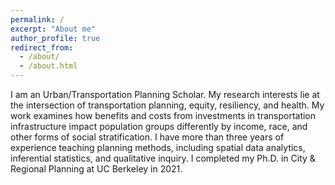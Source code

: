 ```yaml
---
permalink: /
excerpt: "About me"
author_profile: true
redirect_from: 
  - /about/
  - /about.html
---
```


I am an Urban/Transportation Planning Scholar. My research interests lie at the intersection of transportation planning, equity, resiliency, and health. My work examines how benefits and costs from investments in transportation infrastructure impact population groups differently by income, race, and other forms of social stratification. I have more than three years of experience teaching planning methods, including spatial data analytics, inferential statistics, and qualitative inquiry. I completed my Ph.D. in City & Regional Planning at UC Berkeley in 2021.
